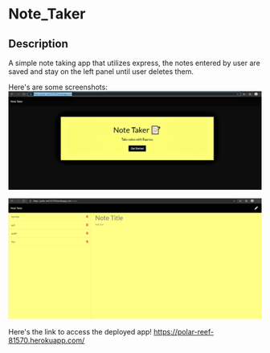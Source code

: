 # Note_Taker

## Description 
  A simple note taking app that utilizes express, the notes entered by user are saved and stay on the left panel until user deletes them. 
  
  Here's are some screenshots:
  ![ScreenShot](notes.PNG)

  ![ScreenShot](note.PNG)
  
  
  Here's the link to access the deployed app!
  https://polar-reef-81570.herokuapp.com/
